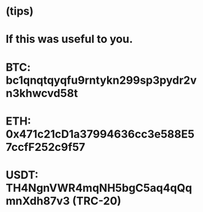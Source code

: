 #            (tips)
  
#            If this was useful to you.

#     BTC:   bc1qnqtqyqfu9rntykn299sp3pydr2vn3khwcvd58t
#     ETH:   0x471c21cD1a37994636cc3e588E57ccfF252c9f57
#     USDT:  TH4NgnVWR4mqNH5bgC5aq4qQqmnXdh87v3   (TRC-20)
